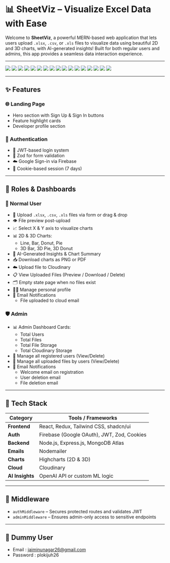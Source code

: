 # 📊 SheetViz – Visualize Excel Data with Ease

Welcome to **SheetViz**, a powerful MERN-based web application that lets users upload `.xlsx`, `.csv`, or `.xls` files to visualize data using beautiful 2D and 3D charts, with AI-generated insights! Built for both regular users and admins, this app provides a seamless data interaction experience.

---

<img className="flex justify-center items-center" src='./Screenshots/landing page.png' />
<img className="flex justify-center items-center" src='./Screenshots/sign-up page.png' />
<img className="flex justify-center items-center" src='./Screenshots/user dashboard 1.png' />
<img className="flex justify-center items-center" src='./Screenshots/user file history.png' />
<img className="flex justify-center items-center" src='./Screenshots/delete file dialog box.png' />
<img className="flex justify-center items-center" src='./Screenshots/file upload form.png' />
<img className="flex justify-center items-center" src='./Screenshots/2d & 3d charts.png' />
<img className="flex justify-center items-center" src='./Screenshots/download chart as png & pdf.png' />
<img className="flex justify-center items-center" src='./Screenshots/file insights (OPEN AI).png' />
<img className="flex justify-center items-center" src='./Screenshots/admin dashboard.png' />
<img className="flex justify-center items-center" src='./Screenshots/uploaded all users files.png' />
<img className="flex justify-center items-center" src='./Screenshots/delete user dialog box.png' />
<img className="flex justify-center items-center" src='./Screenshots/uploaded all users files.png' />
<img className="flex justify-center items-center" src='./Screenshots/email - welcome.png' />
<img className="flex justify-center items-center" src='./Screenshots/email - file uploaded.png' />
<img className="flex justify-center items-center" src='./Screenshots/email - account deleted.png' />
<img className="flex justify-center items-center" src='./Screenshots/email - file deleted.png' />

--- 

## ✨ Features

### 🌐 Landing Page
- Hero section with Sign Up & Sign In buttons
- Feature highlight cards
- Developer profile section

### 👤 Authentication
- 🔐 JWT-based login system
- 🧠 Zod for form validation
- ☁️ Google Sign-in via Firebase
- 🍪 Cookie-based session (7 days)

---

## 👥 Roles & Dashboards

### 👤 Normal User
- 📂 Upload `.xlsx`, `.csv`, `.xls` files via form or drag & drop
- 👁️ File preview post-upload
- 📈 Select X & Y axis to visualize charts
- 📊 2D & 3D Charts:
  - Line, Bar, Donut, Pie
  - 3D Bar, 3D Pie, 3D Donut
- 🧠 AI-Generated Insights & Chart Summary
- 📥 Download charts as PNG or PDF
- ☁️ Upload file to Cloudinary
- 📋 View Uploaded Files (Preview / Download / Delete)
- 🗂️ Empty state page when no files exist
- 🧑‍💼 Manage personal profile
- 📧 Email Notifications
  - File uploaded to cloud email

### 🛡️ Admin
- 📊 Admin Dashboard Cards:
  - Total Users
  - Total Files
  - Total File Storage
  - Total Cloudinary Storage
- 👥 Manage all registered users (View/Delete)
- 📂 Manage all uploaded files by users (View/Delete)
- 📧 Email Notifications
  - Welcome email on registration
  - User deletion email
  - File deletion email

---

## 🧰 Tech Stack

| Category       | Tools / Frameworks |
|----------------|--------------------|
| **Frontend**   | React, Redux, Tailwind CSS, shadcn/ui |
| **Auth**       | Firebase (Google OAuth), JWT, Zod, Cookies |
| **Backend**    | Node.js, Express.js, MongoDB Atlas |
| **Emails**     | Nodemailer |
| **Charts**     | Highcharts (2D & 3D) |
| **Cloud**      | Cloudinary |
| **AI Insights**| OpenAI API or custom ML logic |

---

## 🔐 Middleware

- `authMiddleware` – Secures protected routes and validates JWT
- `adminMiddleware` – Ensures admin-only access to sensitive endpoints

---

## 👤 Dummy User

- Email : jaiminunagar26@gmail.com
- Password : plokijuh26
